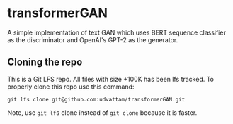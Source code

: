 # transformerGAN

A simple implementation of text GAN which uses BERT sequence classifier as the discriminator and OpenAI's GPT-2 as the generator.

## Cloning the repo

This is a Git LFS repo. All files with size +100K has been lfs tracked. To properly clone this repo use this command:
```
git lfs clone git@github.com:udvattam/transformerGAN.git
```
Note, use `git lf`s clone instead of `git clone` because it is faster.
